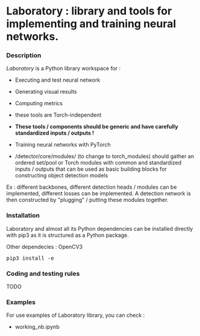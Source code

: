 # Laboratory : library and tools for implementing and training neural networks.

### Description

*Laboratory* is a Python library workspace for :

* Executing and test neural network
 * Generating visual results
 * Computing metrics
 * these tools are Torch-independent
 * **These tools / components should be generic and have carefully standardized inputs / outputs !**

* Training neural networks with PyTorch
 * <Laboratory>/detector/core/modules/ (to change to torch_modules) should gather an ordered set/pool or Torch modules with common and standardized inputs / outputs that can be used as basic building blocks for constructing object detection models

Ex : different backbones, different detection heads / modules can be implemented, different losses can be implemented. A detection network is then constructed by "plugging" / putting these modules together.


### Installation

Laboratory and almost all its Python dependencies can be installed directly with pip3 as it is structured as a Python package. 

Other dependecies : OpenCV3

<pre>
pip3 install -e <path_to_Laboratory>
</pre>

### Coding and testing rules

TODO

### Examples

For use examples of Laboratory library, you can check :

* working_nb.ipynb

